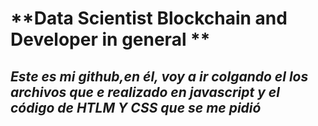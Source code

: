 # **Data Scientist Blockchain and  Developer in general **
## *Este es mi github,en él, voy a ir colgando el los archivos que e realizado en javascript y el código de HTLM Y CSS que se me pidió*
